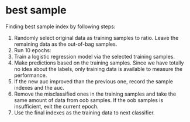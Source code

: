 # best sample
Finding best sample index by following steps:<br />
1. Randomly select original data as training samples to ratio. Leave the remaining data as the out-of-bag samples.<br />
2. Run 10 epochs:<br />
3.  Train a logistic regression model via the selected training samples.<br />
4.  Make predictions based on the training samples. Since we have totally no idea about the labels, only training data is available to measure the performance.<br />
5.  If the new auc improved than the previous one, record the sample indexes and the auc.<br />
6.  Remove the misclassified ones in the training samples and take the same amount of data from oob samples. If the oob samples is insufficient, exit the current epoch.<br />
7. Use the final indexes as the training data to next classifier.<br />
